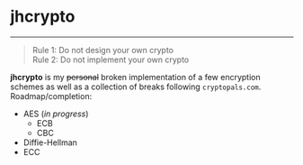 # jhcrypto

---

> Rule 1: Do not design your own crypto  
> Rule 2: Do not implement your own crypto

**jhcrypto** is my ~~personal~~ broken implementation of a few encryption schemes as well as a collection of breaks following `cryptopals.com`. Roadmap/completion:

* AES (*in progress*)
    * ECB
    * CBC
* Diffie-Hellman
* ECC